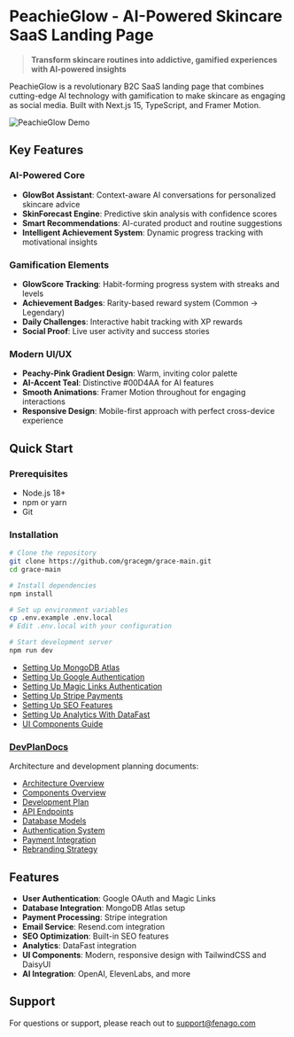 # PeachieGlow - AI-Powered Skincare SaaS Landing Page

> **Transform skincare routines into addictive, gamified experiences with AI-powered insights**

PeachieGlow is a revolutionary B2C SaaS landing page that combines cutting-edge AI technology with gamification to make skincare as engaging as social media. Built with Next.js 15, TypeScript, and Framer Motion.

![PeachieGlow Demo](https://via.placeholder.com/800x400/FFB5A7/FFFFFF?text=PeachieGlow+Demo)

## Key Features

### AI-Powered Core
- **GlowBot Assistant**: Context-aware AI conversations for personalized skincare advice
- **SkinForecast Engine**: Predictive skin analysis with confidence scores
- **Smart Recommendations**: AI-curated product and routine suggestions
- **Intelligent Achievement System**: Dynamic progress tracking with motivational insights

### Gamification Elements
- **GlowScore Tracking**: Habit-forming progress system with streaks and levels
- **Achievement Badges**: Rarity-based reward system (Common → Legendary)
- **Daily Challenges**: Interactive habit tracking with XP rewards
- **Social Proof**: Live user activity and success stories

### Modern UI/UX
- **Peachy-Pink Gradient Design**: Warm, inviting color palette
- **AI-Accent Teal**: Distinctive #00D4AA for AI features
- **Smooth Animations**: Framer Motion throughout for engaging interactions
- **Responsive Design**: Mobile-first approach with perfect cross-device experience

## Quick Start

### Prerequisites
- Node.js 18+ 
- npm or yarn
- Git

### Installation

```bash
# Clone the repository
git clone https://github.com/gracegm/grace-main.git
cd grace-main

# Install dependencies
npm install

# Set up environment variables
cp .env.example .env.local
# Edit .env.local with your configuration

# Start development server
npm run dev
```
- [Setting Up MongoDB Atlas](./DevDocs/2_Setting_Up_MongoDB_Atlas.md)
- [Setting Up Google Authentication](./DevDocs/3_Setting_Up_Google_Authentication.md)
- [Setting Up Magic Links Authentication](./DevDocs/4_Setting_Up_Magic_Links_Authentication.md)
- [Setting Up Stripe Payments](./DevDocs/5_Setting_Up_Stripe_Payments.md)
- [Setting Up SEO Features](./DevDocs/6_Setting_Up_SEO_Features.md)
- [Setting Up Analytics With DataFast](./DevDocs/7_Setting_Up_Analytics_With_DataFast.md)
- [UI Components Guide](./DevDocs/0_UI_Components_Guide.md)

### [DevPlanDocs](./DevPlanDocs)

Architecture and development planning documents:

- [Architecture Overview](./DevPlanDocs/1-Architecture-Overview.md)
- [Components Overview](./DevPlanDocs/2-Components-Overview.md)
- [Development Plan](./DevPlanDocs/3-Development-Plan.md)
- [API Endpoints](./DevPlanDocs/4-API-Endpoints.md)
- [Database Models](./DevPlanDocs/5-Database-Models.md)
- [Authentication System](./DevPlanDocs/6-Authentication-System.md)
- [Payment Integration](./DevPlanDocs/7-Payment-Integration.md)
- [Rebranding Strategy](./DevPlanDocs/8-Rebranding-Strategy.md)

## Features

- **User Authentication**: Google OAuth and Magic Links
- **Database Integration**: MongoDB Atlas setup
- **Payment Processing**: Stripe integration
- **Email Service**: Resend.com integration
- **SEO Optimization**: Built-in SEO features
- **Analytics**: DataFast integration
- **UI Components**: Modern, responsive design with TailwindCSS and DaisyUI
- **AI Integration**: OpenAI, ElevenLabs, and more

## Support

For questions or support, please reach out to support@fenago.com
